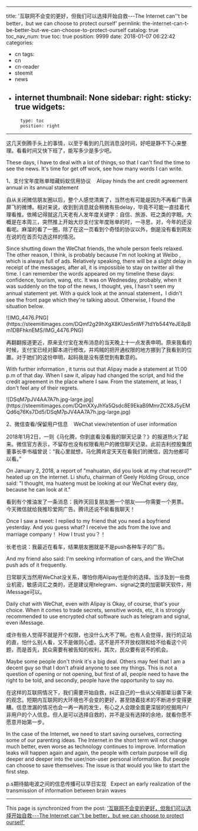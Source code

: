 
---
title: '互联网不会变的更好，但我们可以选择开始自救---The Internet can''t be better，but we can choose to protect ourself'
permlink: the-internet-can-t-be-better-but-we-can-choose-to-protect-ourself
catalog: true
toc_nav_num: true
toc: true
position: 9999
date: 2018-01-07 06:22:42
categories:
- cn
tags:
- cn
- cn-reader
- steemit
- news
- internet
thumbnail: None
sidebar:
    right:
        sticky: true
widgets:
    -
        type: toc
        position: right
---


<p>这几天倒腾手头上的事情，以至于看到的几则消息没时间，好吧是静不下心来整理。看看时间又快下班了，能写多少是多少吧。</p>
<p>These days, I have to deal with a lot of things, so that I can't find the time to see the news. It's time for get off work, see how many words I can write.</p>
<p>1、支付宝年度账单暗藏蚂蚁信用协议 &nbsp;&nbsp;&nbsp;Alipay hinds the ant credit agreement annual in its annual statement&nbsp;</p>
<p>自从关闭微信朋友圈以后，整个人感觉清爽了，当然也有可能是因为不再看广告满屏飞的微博。相对来说，收到到消息就会稍微有些delay，毕竟不可能一直挂着代理看推。依稀记得就这几天老有人发年度关键字：自信、旅游、旺之类的字眼。大概是在本周三，突然推上开始大炒支付宝年度账单的时，一寻思，对，今年的还没看呢。麻溜的看了一圈，除了在这一页看到个奇怪的协议以外，倒是没有看到网友在说的在首页勾选这样的情况。</p>
<p>Since shutting down the WeChat friends, the whole person feels relaxed. The other reason, I think, is probably because I'm not looking at Weibo , which is always full of ads. Relatively speaking, there will be a slight delay in receipt of the messages, after all, it is impossible to stay on twitter all the time. I can remember the words appeared on my timeline these days: confidence, tourism, wang, etc. It was on Wednesday, probably, when it was suddenly on the top of the news, I thought, yes, I hasn't seen my annual statement yet. With a quick look at the annual statement，I didn't see the front page which they're talking about. Otherwise, I found the situation below.</p>
<p>![IMG_4476.PNG](https://steemitimages.com/DQmf2g29hXgX8KUes5nWF7tdYb544YeJE8pBm1DBFhknEMS/IMG_4476.PNG)</p>
<p>再翻翻报道更近，原来支付宝在发布消息的当天晚上十一点发表申明。原来我看的时候，支付宝已经对脚本进行修改，并鸡贼的把开通权限的地方挪到了我看到的位置。对于她们的这份申明，起码我是没有感觉到有歉意的。
<p>With further information , it turns out that Alipay made a statement at 11:00 p.m of that day. When I saw it, alipay had changed the script, and hid the credit agreement in the place where I saw. From the statement, at leas, I don't feel any of their regrets.</p>
![DSqM7pJV4AA7A7h.jpg-large.jpg](https://steemitimages.com/DQmXXyJhYa5Qsdc8E9EkaB9MmrZCX8J5yEMQd6q76Ks7Dd5/DSqM7pJV4AA7A7h.jpg-large.jpg)</p>
<p>2、微信查看/保留用户信息 &nbsp;&nbsp;&nbsp;WeChat view/retention of user information</p>
<p>2018年1月2日，一则《马化腾，你到底看没看我的聊天记录？》的报道热火了起来。微信官方表示，不留存也没有权限看用户的微信聊天记录。此前吉利控股集团董事长李书福曾说：“我心里就想，马化腾肯定天天在看我们的微信，因为他都可以看。”</p>
<p>On January 2, 2018, a report of "mahuatan, did you look at my chat record?" heated up on the internet. Li shufu, chairman of Geely Holding Group, once said: "I thought, ma huateng must be looking at our WeChat every day, because he can look at it."</p>
<p>看到有个推油发了一条消息：我昨天回复朋友圈一个朋友——你需要一个男票。 今天微信就给我推珍爱网广告。腾讯还说不偷看我聊天！</p>
<p>Once I saw a tweet: I replied to my friend that you need a boyfriend yesterday. And you guess what? I receive the ads from the love and marriage company！ How I trust you？！</p>
<p>长老也说：我最近在看车，结果朋友圈就是不是push各种车子的广告。</p>
<p>And my friend also said: I'm seeking information of cars, and the WeChat push ads of it frequently.</p>
<p>日常聊天当然用WeChat没关系，哪怕你用Alipay也是你的选择。当涉及到一些商业机密，敏感词汇之类的，还是建议用telegram、signal之类的加密聊天软件，用iMessage可以。</p>
<p>Daily chat with WeChat, even with Alipay is Okay, of course, that's your choice. When it comes to trade secrets, sensitive words, etc, it is strongly recommended to use encrypted chat software such as telegram and signal, even iMessage.</p>
<p>或许有些人觉得不就是开个权限，也没什么大不了啊。也有人会觉得，我行的正站的直，怕什么别人看，又不是做则心虚。这不是开不开放权限和给不给看这个问题，而是首先，民众需要有被告知的权利，其次，民众要有说不的机会。</p>
<p>Maybe some people don't think it's a big deal. Others may feel that I am a decent guy so that I don't afraid anyone to see my things. This is not a question of opening or not opening, but first of all, people need to have the right to be told, and secondly, people have the opportunity to say no.</p>
<p>在这样的互联网情况下，我们需要开始自救，纠正自己的一些从父母那辈沿袭下来的观念。短期内互联网的大环境也不会变的更好，甚至随着技术的不断进步变得更糟。信息泄漏的情况也会一再一再的发生，有心之人会跟全面更深层的挖掘用户/非用户的个人信息。但人是可以选择自救的，并不是没有选择的余地，就看你愿不愿意开始第一步。</p>
<p>In the case of the Internet, we need to start saving ourselves, correcting some of our parenting ideas. The Internet in the short term will not change much better, even worse as technology continues to improve. Information leaks will happen again and again, the people with certain purpose will dig deeper and deeper into the user/non-user personal information. But people can choose to save themselves. The issue is that would you like to start the first step.</p>
<p>p.s期待脑电波之间的信息传播可以早日实现 &nbsp;&nbsp;Expect an early realization of the transmission of information between brain waves</p>
</html>

- - -

This page is synchronized from the post: ['互联网不会变的更好，但我们可以选择开始自救---The Internet can''t be better，but we can choose to protect ourself'](https://steemit.com/@nostalgic1212/the-internet-can-t-be-better-but-we-can-choose-to-protect-ourself)
